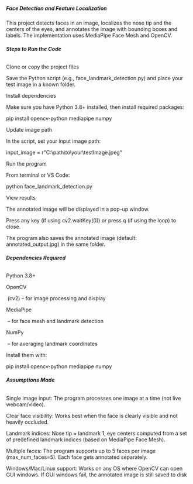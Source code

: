 ##### ***Face Detection and Feature Localization***

##### 

This project detects faces in an image, localizes the nose tip and the centers of the eyes, and annotates the image with bounding boxes and labels. The implementation uses MediaPipe Face Mesh and OpenCV.



###### ***Steps to Run the Code***



Clone or copy the project files

Save the Python script (e.g., face\_landmark\_detection.py) and place your test image in a known folder.



Install dependencies

Make sure you have Python 3.8+ installed, then install required packages:



pip install opencv-python mediapipe numpy





Update image path

In the script, set your input image path:



input\_image = r"C:\\path\\to\\your\\testImage.jpeg"





Run the program

From terminal or VS Code:



python face\_landmark\_detection.py





View results



The annotated image will be displayed in a pop-up window.



Press any key (if using cv2.waitKey(0)) or press q (if using the loop) to close.



The program also saves the annotated image (default: annotated\_output.jpg) in the same folder.



###### ***Dependencies Required***



Python 3.8+



OpenCV

&nbsp;(cv2) – for image processing and display



MediaPipe

&nbsp;– for face mesh and landmark detection



NumPy

&nbsp;– for averaging landmark coordinates



Install them with:



pip install opencv-python mediapipe numpy



###### ***Assumptions Made***



Single image input: The program processes one image at a time (not live webcam/video).



Clear face visibility: Works best when the face is clearly visible and not heavily occluded.



Landmark indices: Nose tip = landmark 1, eye centers computed from a set of predefined landmark indices (based on MediaPipe Face Mesh).



Multiple faces: The program supports up to 5 faces per image (max\_num\_faces=5). Each face gets annotated separately.



Windows/Mac/Linux support: Works on any OS where OpenCV can open GUI windows. If GUI windows fail, the annotated image is still saved to disk

